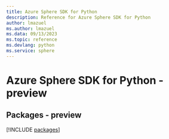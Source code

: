 ```yaml
---
title: Azure Sphere SDK for Python
description: Reference for Azure Sphere SDK for Python
author: lmazuel
ms.author: lmazuel
ms.data: 09/13/2023
ms.topic: reference
ms.devlang: python
ms.service: sphere
---
```

# Azure Sphere SDK for Python - preview
## Packages - preview
[!INCLUDE [packages](sphere-index.md)]
